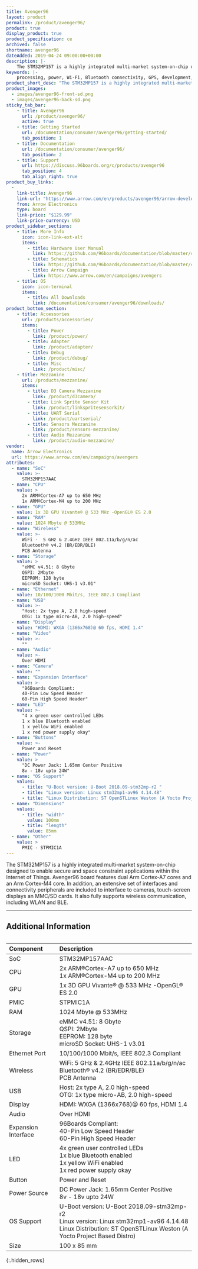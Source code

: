 ```yaml
---
title: Avenger96
layout: product
permalink: /product/avenger96/
product: true
display_product: true
product_specification: ce
archived: false
shortname: avenger96
dateAdded: 2019-04-24 09:00:00+00:00
description: |-
    The STM32MP157 is a highly integrated multi-market system-on-chip designed to enable secure and space constraint applications within the Internet of Things. Avenger96 board features dual Arm Cortex-A7 cores and an Arm Cortex-M4 core. In addition, an extensive set of interfaces and connectivity peripherals are included to interface to cameras, touch-screen displays an MMC/SD cards. It also fully supports wireless communication, including WLAN and BLE.
keywords: |-
    processing, power, Wi-Fi, Bluetooth connectivity, GPS, development, board, mid-tier, Qualcomm, APQ8016E, processor, low cost, Product, Development, Platform
product_short_desc: "The STM32MP157 is a highly integrated multi-market system-on-chip designed to enable secure and space constraint applications within the Internet of Things."
product_images:
  - images/avenger96-front-sd.png
  - images/avenger96-back-sd.png
sticky_tab_bar:
    - title: Avenger96
      url: /product/avenger96/
      active: true
    - title: Getting Started
      url: /documentation/consumer/avenger96/getting-started/
      tab_position: 1
    - title: Documentation
      url: /documentation/consumer/avenger96/
      tab_position: 2
    - title: Support
      url: https://discuss.96boards.org/c/products/avenger96
      tab_position: 4
      tab_align_right: true
product_buy_links:
  -
    link-title: Avenger96
    link-url: "https://www.arrow.com/en/products/avenger96/arrow-development-tools"
    from: Arrow Electronics
    type: board
    link-price: "$129.99"
    link-price-currency: USD
product_sidebar_sections:
    - title: More Info
      icon: icon-link-ext-alt
      items:
        - title: Hardware User Manual
          link: https://github.com/96boards/documentation/blob/master/consumer/avenger96/hardware-docs/files/avenger96-hardware-user-manual.pdf
        - title: Schematics
          link: https://github.com/96boards/documentation/blob/master/consumer/avenger96/hardware-docs/files/avenger96-schematics.pdf
        - title: Arrow Campaign
          link: https://www.arrow.com/en/campaigns/avengers
    - title: OS
      icon: icon-terminal
      items:
        - title: All Downloads
          link: /documentation/consumer/avenger96/downloads/
product_bottom_section:
    - title: Accessories
      url: /products/accessories/
      items:
        - title: Power
          link: /product/power/
        - title: Adapter
          link: /product/adapter/
        - title: Debug
          link: /product/debug/
        - title: Misc
          link: /product/misc/
    - title: Mezzanine
      url: /products/mezzanine/
      items:
        - title: D3 Camera Mezzanine
          link: /product/d3camera/
        - title: Link Sprite Sensor Kit
          link: /product/linkspritesensorkit/
        - title: UART Serial
          link: /product/uartserial/
        - title: Sensors Mezzanine
          link: /product/sensors-mezzanine/
        - title: Audio Mezzanine
          link: /product/audio-mezzanine/
vendor:
  name: Arrow Electronics
  url: https://www.arrow.com/en/campaigns/avengers
attributes:
  - name: "SoC"
    value: >-
      STM32MP157AAC
  - name: "CPU"
    value: >
      2x ARM®Cortex-A7 up to 650 MHz
      1x ARM®Cortex-M4 up to 200 MHz
  - name: "GPU"
    value: 1x 3D GPU Vivante® @ 533 MHz -OpenGL® ES 2.0
  - name: "RAM"
    value: 1024 Mbyte @ 533MHz
  - name: "Wireless"
    value: >-
      WiFi -  5 GHz & 2.4GHz IEEE 802.11a/b/g/n/ac
      Bluetooth® v4.2 (BR/EDR/BLE)
      PCB Antenna
  - name: "Storage"
    value: >
      "eMMC v4.51: 8 Gbyte
      QSPI: 2Mbyte
      EEPROM: 128 byte
      microSD Socket: UHS-1 v3.01"
  - name: "Ethernet"
    value: 10/100/1000 Mbit/s, IEEE 802.3 Compliant
  - name: "USB"
    value: >-
      "Host: 2x type A, 2.0 high-speed
      OTG: 1x type micro-AB, 2.0 high-speed"
  - name: "Display"
    value: "HDMI: WXGA (1366x768)@ 60 fps, HDMI 1.4"
  - name: "Video"
    value: >-
      ""
  - name: "Audio"
    value: >-
      Over HDMI
  - name: "Camera"
    value: ""
  - name: "Expansion Interface"
    value: >-
      "96Boards Compliant:
      40-Pin Low Speed Header
      60-Pin High Speed Header"
  - name: "LED"
    value: >-
      "4 x green user controlled LEDs
      1 x blue Bluetooth enabled
      1 x yellow WiFi enabled
      1 x red power supply okay"
  - name: "Buttons"
    value: >-
      Power and Reset
  - name: "Power"
    value: >
      "DC Power Jack: 1.65mm Center Positive
      8v - 18v upto 24W"
  - name: "OS Support"
    values:
      - title: "U-Boot version: U-Boot 2018.09-stm32mp-r2 "
      - title: "Linux version: Linux stm32mp1-av96 4.14.48"
      - title: "Linux Distribution: ST OpenSTLinux Weston (A Yocto Project Based Distro)"
  - name: "Dimensions"
    values:
      - title: "width"
        value: 100mm
      - title: "length"
        value: 85mm
  - name: "Other"
    value: >
      PMIC - STPMIC1A
---
```

The STM32MP157 is a highly integrated multi-market system-on-chip designed to enable secure and space constraint applications within the Internet of Things. Avenger96 board features dual Arm Cortex-A7 cores and an Arm Cortex-M4 core. In addition, an extensive set of interfaces and connectivity peripherals are included to interface to cameras, touch-screen displays an MMC/SD cards. It also fully supports wireless communication, including WLAN and BLE.

*******

## Additional Information

<div style="overflow-x:scroll;" markdown="1">

|   Component          |   Description |
|:---------------------|:--------------|
|  SoC                 | STM32MP157AAC              |
|  CPU                 | 2x ARM®Cortex-A7 up to 650 MHz <br> 1x ARM®Cortex-M4 up to 200 MHz                                                     |
|  GPU                 | 1x 3D GPU Vivante® @ 533 MHz -OpenGL® ES 2.0                                                                           |
|  PMIC                | STPMIC1A                                                                                                               |
|  RAM                 | 1024 Mbyte @ 533MHz                                                                                                    |
|  Storage             | eMMC v4.51: 8 Gbyte <br> QSPI: 2Mbyte <br> EEPROM: 128 byte <br> microSD Socket: UHS-1 v3.01                           |
|  Ethernet Port       | 10/100/1000 Mbit/s, IEEE 802.3 Compliant                                                                               |
|  Wireless            | WiFi: 5 GHz & 2.4GHz IEEE 802.11a/b/g/n/ac <br> Bluetooth® v4.2 (BR/EDR/BLE) <br> PCB Antenna                           |
|  USB                 | Host: 2x type A, 2.0 high-speed <br> OTG: 1x type micro-AB, 2.0 high-speed                                             |
|  Display             | HDMI: WXGA (1366x768)@ 60 fps, HDMI 1.4                                                                                |
|  Audio               | Over HDMI                                                                                                              |
|  Expansion Interface | 96Boards Compliant: <br> 40-Pin Low Speed Header <br> 60-Pin High Speed Header                                         |
|  LED                 | 4x green user controlled LEDs <br> 1x blue Bluetooth enabled <br> 1x yellow WiFi enabled <br> 1x red power supply okay |
|  Button              | Power and Reset                                                                                                        |
|  Power Source        | DC Power Jack: 1.65mm Center Positive <br> 8v - 18v upto 24W                                                           |
|  OS Support          | U-Boot version: U-Boot 2018.09-stm32mp-r2 <br> Linux version: Linux stm32mp1-av96 4.14.48 <br> Linux Distribution: ST OpenSTLinux Weston (A Yocto Project Based Distro) |
|  Size                | 100 x 85 mm                                                                                                            |
{:.hidden_rows}
</div>
